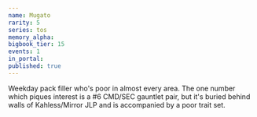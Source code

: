 ```yaml
---
name: Mugato
rarity: 5
series: tos
memory_alpha:
bigbook_tier: 15
events: 1
in_portal:
published: true
---
```


Weekday pack filler who's poor in almost every area. The one number which piques interest is a #6 CMD/SEC gauntlet pair, but it's buried behind walls of Kahless/Mirror JLP and is accompanied by a poor trait set.
